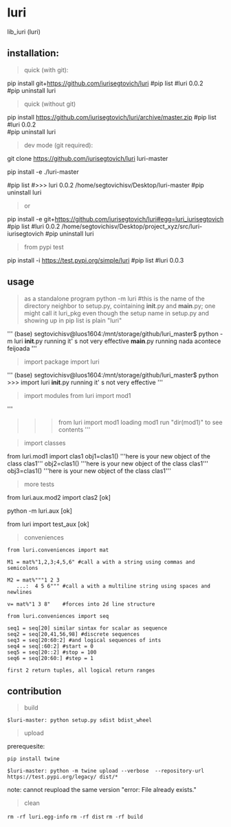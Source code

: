 # luri
lib_iuri (luri)

## installation:

> quick (with git):

pip install git+https://github.com/iurisegtovich/luri
#pip list
#luri                               0.0.2               
#pip uninstall luri

> quick (without git)

pip install https://github.com/iurisegtovich/luri/archive/master.zip
#pip list
#luri                               0.0.2               
#pip uninstall luri

> dev mode (git required):

git clone https://github.com/iurisegtovich/luri luri-master

pip install -e ./luri-master

#pip list
#>>> luri                               0.0.2               /home/segtovichisv/Desktop/luri-master
#pip uninstall luri

> or

pip install -e git+https://github.com/iurisegtovich/luri#egg=luri_iurisegtovich
#pip list
#luri                               0.0.2               /home/segtovichisv/Desktop/project_xyz/src/luri-iurisegtovich
#pip uninstall luri

> from pypi test

pip install -i https://test.pypi.org/simple/luri
#pip list
#luri                               0.0.3               

## usage

> as a standalone program
python -m luri
#this is the name of the directory neighbor to setup.py, cointaining __init__.py and __main__.py; one might call it luri_pkg even though the setup name in setup.py and showing up in pip list is plain "luri"

'''
(base) segtovichisv@luos1604:/mnt/storage/github/luri_master$ python -m luri
    __init__.py running
    it' s not very effective
    __main__.py running
    nada acontece feijoada
'''

> import package
import luri

'''
(base) segtovichisv@luos1604:/mnt/storage/github/luri_master$ python
    >>> import luri
    __init__.py running
    it' s not very effective
'''

> import modules
from luri import mod1

'''
>>> from luri import mod1
loading mod1
run "dir(mod1)" to see contents
'''

> import classes

from luri.mod1 import clas1
obj1=clas1()
'''here is your new object of the class clas1'''
obj2=clas1()
'''here is your new object of the class clas1'''
obj3=clas1()
'''here is your new object of the class clas1'''

> more tests

from luri.aux.mod2 import clas2 [ok]

python -m luri.aux [ok]

from luri import test_aux [ok]

> conveniences

```
from luri.conveniences import mat

M1 = mat%"1,2,3;4,5,6" #call a with a string using commas and semicolons

M2 = mat%"""1 2 3 
   ...:  4 5 6""" #call a with a multiline string using spaces and newlines
   
v= mat%"1 3 8"    #forces into 2d line structure
```

```
from luri.conveniences import seq

seq1 = seq[20] similar sintax for scalar as sequence
seq2 = seq[20,41,56,98] #discrete sequences
seq3 = seq[20:60:2] #and logical sequences of ints
seq4 = seq[:60:2] #start = 0
seq5 = seq[20::2] #stop = 100
seq6 = seq[20:60:] #step = 1

first 2 return tuples, all logical return ranges
```

## contribution

> build
	
`$luri-master: python setup.py sdist bdist_wheel`

> upload
	
prerequesite:

`pip install twine`
	
`$luri-master: python -m twine upload --verbose  --repository-url https://test.pypi.org/legacy/ dist/*`

note: cannot reupload the same version "error: File already exists."

> clean

`rm -rf luri.egg-info`
`rm -rf dist`
`rm -rf build`
